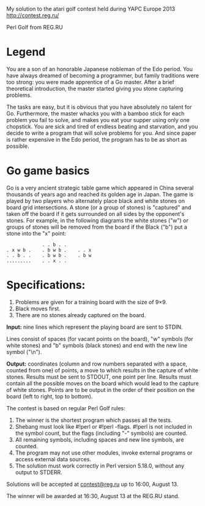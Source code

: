 My solution to the atari golf contest held during YAPC Europe 2013
http://contest.reg.ru/

Perl Golf from REG.RU

# Legend

You are a son of an honorable Japanese nobleman of the Edo period. You
have always dreamed of becoming a programmer, but family traditions
were too strong: you were made apprentice of a Go master. After a brief
theoretical introduction, the master started giving you stone capturing
problems.

The tasks are easy, but it is obvious that you have absolutely no talent
for Go. Furthermore, the master whacks you with a bamboo stick for each
problem you fail to solve, and makes you eat your supper using only one
chopstick. You are sick and tired of endless beating and starvation,
and you decide to write a program that will solve problems for you. And
since paper is rather expensive in the Edo period, the program has to
be as short as possible.


# Go game basics

Go is a very ancient strategic table game which appeared in China several
thousands of years ago and reached its golden age in Japan. The game is
played by two players who alternately place black and white stones on
board grid intersections. A stone (or a group of stones) is "captured" and
taken off the board if it gets surrounded on all sides by the opponent's
stones. For example, in the following diagrams the white stones ("w")
or groups of stones will be removed from the board if the Black ("b")
put a stone into the "х" point:

                 . . b . .
    . x w b .    . b w b .    . . x
    . . b . .    . b w b .    . b w
    .........    . . x . .


# Specifications:

1. Problems are given for a training board with the size of 9×9.
2. Black moves first.
3. There are no stones already captured on the board.

**Input:** nine lines which represent the playing board are sent to STDIN.

Lines consist of spaces (for vacant points on the board), "w" symbols
(for white stones) and "b" symbols (black stones) and end with the new
line symbol ("\n").

**Output:** сoordinates (column and row numbers separated with a space,
counted from one) of points, a move to which results in the capture of
white stones. Results must be sent to STDOUT, one point per line. Results
must contain all the possible moves on the board which would lead to the
capture of white stones. Points are to be output in the order of their
position on the board (left to right, top to bottom).

The contest is based on regular Perl Golf rules:

1. The winner is the shortest program which passes all the tests.
2. Shebang must look like #!perl or #!perl -flags. #!perl is not included in the symbol count, but the flags (including "-" symbols) are counted.
3. All remaining symbols, including spaces and new line symbols, are counted.
4. The program may not use other modules, invoke external programs or access external data sources.
5. The solution must work correctly in Perl version 5.18.0, without any output to STDERR.

Solutions will be accepted at contest@reg.ru up to 16:00, August 13.

The winner will be awarded at 16:30, August 13 at the REG.RU stand.
